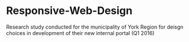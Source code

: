 # Responsive-Web-Design
Research study conducted for the municipality of York Region for deisgn choices in development of their new internal portal (Q1 2016)
